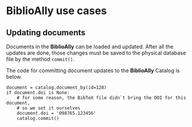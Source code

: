 # BiblioAlly use cases

## Updating documents

Documents in the **BiblioAlly** can be loaded and updated. After all the updates are done,
those changes must be saved to the physical database file by the method `commit()`. 

The code for committing document updates to the **BiblioAlly** Catalog is below.
```
document = catalog.document_by(id=128)
if document.doi is None:
    # for some reason, the BibTeX file didn`t bring the DOI for this document,
    # so we set it ourselves
    document.doi = '098765.123456'
    catalog.commit()
```
